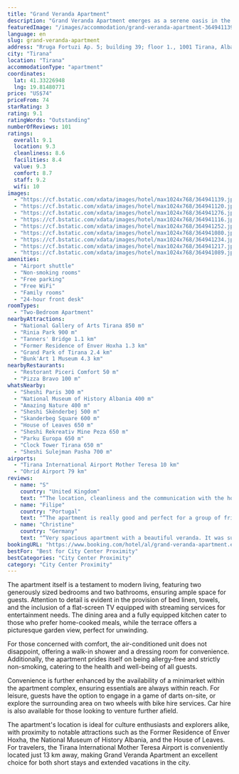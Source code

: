 ```yaml
---
title: "Grand Veranda Apartment"
description: "Grand Veranda Apartment emerges as a serene oasis in the heart of the city, offering guests a unique blend of comfort and convenience."
featuredImage: "/images/accommodation/grand-veranda-apartment-364941139.jpg"
language: en
slug: grand-veranda-apartment
address: "Rruga Fortuzi Ap. 5; building 39; floor 1., 1001 Tirana, Albania"
city: "Tirana"
location: "Tirana"
accommodationType: "apartment"
coordinates:
  lat: 41.33226948
  lng: 19.81480771
price: "US$74"
priceFrom: 74
starRating: 3
rating: 9.1
ratingWords: "Outstanding"
numberOfReviews: 101
ratings:
  overall: 9.1
  location: 9.3
  cleanliness: 8.6
  facilities: 8.4
  value: 9.3
  comfort: 8.7
  staff: 9.2
  wifi: 10
images:
  - "https://cf.bstatic.com/xdata/images/hotel/max1024x768/364941139.jpg?k=6e511be985383bba7816f7ac1775c037578445a0aee36b6d5c3f1ed3a97e1341&o=&hp=1"
  - "https://cf.bstatic.com/xdata/images/hotel/max1024x768/364941120.jpg?k=d3ca5e9ba5f7c5a48809b10d6405c02cba227ab3dc9813cb9f498b0bfea3e44c&o=&hp=1"
  - "https://cf.bstatic.com/xdata/images/hotel/max1024x768/364941276.jpg?k=a941f1993de72c5bf9ce7593b70c8e6f4a21747dc5845300b7ff16aa37868d80&o=&hp=1"
  - "https://cf.bstatic.com/xdata/images/hotel/max1024x768/364941116.jpg?k=1460edbb3ae33bc492e8bfd395426f6c07c2ee7976c91ff782c02207253ad57d&o=&hp=1"
  - "https://cf.bstatic.com/xdata/images/hotel/max1024x768/364941252.jpg?k=92060800048991a824ef0a4049abbd591c814e9b0d402d97f3e182129637f07c&o=&hp=1"
  - "https://cf.bstatic.com/xdata/images/hotel/max1024x768/364941080.jpg?k=05e998c11f1a75e7adc7b69f40c336227255a7721a0589b0c7eef295b21a2881&o=&hp=1"
  - "https://cf.bstatic.com/xdata/images/hotel/max1024x768/364941234.jpg?k=7726762468d238848ae3d4a070380422fa1a854f1ef793d69ef9e0d330f27ca3&o=&hp=1"
  - "https://cf.bstatic.com/xdata/images/hotel/max1024x768/364941217.jpg?k=59f00d8653b7c9ce39beeee972ad9726dc9ff0caa55d4457f29c6a3985ee7e32&o=&hp=1"
  - "https://cf.bstatic.com/xdata/images/hotel/max1024x768/364941089.jpg?k=7444ee4033eff4cbf5e96caf785a13c504625b95685cd630ed3b7ea932de4c83&o=&hp=1"
amenities:
  - "Airport shuttle"
  - "Non-smoking rooms"
  - "Free parking"
  - "Free WiFi"
  - "Family rooms"
  - "24-hour front desk"
roomTypes:
  - "Two-Bedroom Apartment"
nearbyAttractions:
  - "National Gallery of Arts Tirana 850 m"
  - "Rinia Park 900 m"
  - "Tanners' Bridge 1.1 km"
  - "Former Residence of Enver Hoxha 1.3 km"
  - "Grand Park of Tirana 2.4 km"
  - "Bunk'Art 1 Museum 4.3 km"
nearbyRestaurants:
  - "Restorant Piceri Comfort 50 m"
  - "Pizza Bravo 100 m"
whatsNearby:
  - "Sheshi Paris 300 m"
  - "National Museum of History Albania 400 m"
  - "Amazing Nature 400 m"
  - "Sheshi Skënderbej 500 m"
  - "Skanderbeg Square 600 m"
  - "House of Leaves 650 m"
  - "Sheshi Rekreativ Mine Peza 650 m"
  - "Parku Europa 650 m"
  - "Clock Tower Tirana 650 m"
  - "Sheshi Sulejman Pasha 700 m"
airports:
  - "Tirana International Airport Mother Teresa 10 km"
  - "Ohrid Airport 79 km"
reviews:
  - name: "S"
    country: "United Kingdom"
    text: "“The location, cleanliness and the communication with the host was excellent. We were a group of 8people from London and booked this for 4 days.”"
  - name: "Filipe"
    country: "Portugal"
    text: "“The apartment is really good and perfect for a group of friends, I loved the stay, it’s only 5m away from the center, 5⭐️”"
  - name: "Christine"
    country: "Germany"
    text: "“Very spacious apartment with a beautiful veranda. It was super clean and check in easy. The location is awesome. It's right in the center, yet secluded. There is a store right around the corner. What a great place!”"
bookingURL: "https://www.booking.com/hotel/al/grand-veranda-apartment.en-gb.html?aid=8035640"
bestFor: "Best for City Center Proximity"
bestCategories: "City Center Proximity"
category: "City Center Proximity"
---
```


The apartment itself is a testament to modern living, featuring two generously sized bedrooms and two bathrooms, ensuring ample space for guests. Attention to detail is evident in the provision of bed linen, towels, and the inclusion of a flat-screen TV equipped with streaming services for entertainment needs. The dining area and a fully equipped kitchen cater to those who prefer home-cooked meals, while the terrace offers a picturesque garden view, perfect for unwinding.

For those concerned with comfort, the air-conditioned unit does not disappoint, offering a walk-in shower and a dressing room for convenience. Additionally, the apartment prides itself on being allergy-free and strictly non-smoking, catering to the health and well-being of all guests.

Convenience is further enhanced by the availability of a minimarket within the apartment complex, ensuring essentials are always within reach. For leisure, guests have the option to engage in a game of darts on-site, or explore the surrounding area on two wheels with bike hire services. Car hire is also available for those looking to venture further afield.

The apartment's location is ideal for culture enthusiasts and explorers alike, with proximity to notable attractions such as the Former Residence of Enver Hoxha, the National Museum of History Albania, and the House of Leaves. For travelers, the Tirana International Mother Teresa Airport is conveniently located just 13 km away, making Grand Veranda Apartment an excellent choice for both short stays and extended vacations in the city.